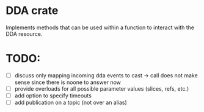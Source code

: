 # DDA crate

Implements methods that can be used within a function to interact with the DDA
resource.

# TODO:
- [ ] discuss only mapping incoming dda events to cast -> call does not make
  sense since there is noone to answer now
- [ ] provide overloads for all possible parameter values (slices, refs, etc.)
- [ ] add option to specify timeouts
- [ ] add publication on a topic (not over an alias)